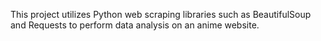 This project utilizes Python web scraping libraries such as BeautifulSoup and Requests to perform data analysis on an anime website.